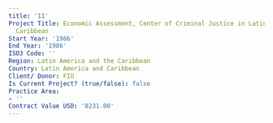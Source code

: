 ```yaml
---
title: '11'
Project Title: Economic Assessment, Center of Criminal Justice in Latin America and
  Caribbean
Start Year: '1986'
End Year: '1986'
ISO3 Code: ''
Region: Latin America and the Caribbean
Country: Latin America and Caribbean
Client/ Donor: FIU
Is Current Project? (true/false): false
Practice Area:
- ''
Contract Value USD: '8231.00'
---
```


